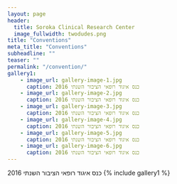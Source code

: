 ```yaml
---
layout: page
header:
  title: Soroka Clinical Research Center
  image_fullwidth: twodudes.png
title: "Conventions"
meta_title: "Conventions"
subheadline: ""
teaser: ""
permalink: "/convention/"
gallery1:
    - image_url: gallery-image-1.jpg
      caption: כנס איגוד רופאי הציבור השנתי 2016
    - image_url: gallery-image-2.jpg
      caption: כנס איגוד רופאי הציבור השנתי 2016
    - image_url: gallery-image-3.jpg
      caption: כנס איגוד רופאי הציבור השנתי 2016
    - image_url: gallery-image-4.jpg
      caption: כנס איגוד רופאי הציבור השנתי 2016
    - image_url: gallery-image-5.jpg
      caption: כנס איגוד רופאי הציבור השנתי 2016
    - image_url: gallery-image-6.jpg
      caption: כנס איגוד רופאי הציבור השנתי 2016
---
```


כנס איגוד רופאי הציבור השנתי 2016
{% include gallery1 %}
